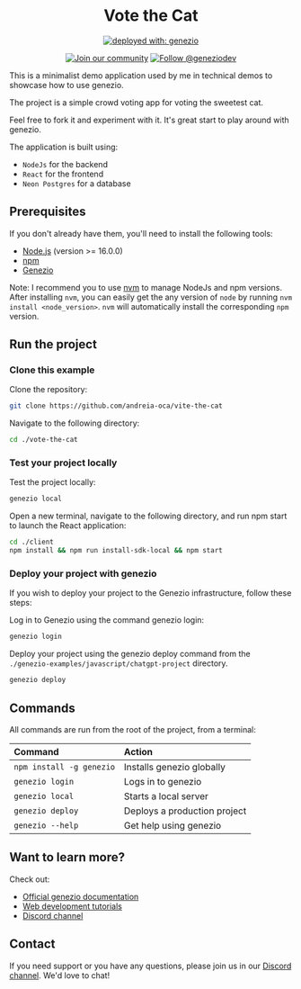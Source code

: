 <div align="center">
<h1> Vote the Cat </h1>
</div>

<div align="center">

[![deployed with: genezio](https://img.shields.io/badge/deployed_with-genezio-6742c1.svg?labelColor=62C353&style=flat)](https://github.com/genez-io/genezio)

[![Join our community](https://img.shields.io/discord/1024296197575422022?style=social&label=Join%20our%20community%20&logo=discord&labelColor=6A7EC2)](https://discord.gg/uc9H5YKjXv)
[![Follow @geneziodev](https://img.shields.io/twitter/url/https/twitter.com/geneziodev.svg?style=social&label=Follow%20%40geneziodev)](https://twitter.com/geneziodev)

</div>

This is a minimalist demo application used by me in technical demos to showcase how to use genezio.

The project is a simple crowd voting app for voting the sweetest cat.

Feel free to fork it and experiment with it. It's great start to play around with genezio.

The application is built using:
 * `NodeJs` for the backend
 * `React` for the frontend
 * `Neon Postgres` for a database

## Prerequisites

If you don't already have them, you'll need to install the following tools:
- [Node.js](https://nodejs.org/en/download/current) (version >= 16.0.0)
- [npm](https://docs.npmjs.com/downloading-and-installing-node-js-and-npm)
- [Genezio](https://genez.io)

Note: I recommend you to use [nvm](https://github.com/nvm-sh/nvm#installing-and-updating) to manage NodeJs and npm versions.
After installing `nvm`, you can easily get the any version of `node` by running `nvm install <node_version>`.
`nvm` will automatically install the corresponding `npm` version.

## Run the project

### Clone this example

Clone the repository:
```bash
git clone https://github.com/andreia-oca/vite-the-cat
```

Navigate to the following directory:
```bash
cd ./vote-the-cat
```

### Test your project locally

Test the project locally:
```bash
genezio local
```

Open a new terminal, navigate to the following directory, and run npm start to launch the React application:
```bash
cd ./client
npm install && npm run install-sdk-local && npm start
```

### Deploy your project with genezio

If you wish to deploy your project to the Genezio infrastructure, follow these steps:

Log in to Genezio using the command genezio login:
```bash
genezio login
```

Deploy your project using the genezio deploy command from the ``./genezio-examples/javascript/chatgpt-project`` directory.
```bash
genezio deploy
```

## Commands

All commands are run from the root of the project, from a terminal:

| Command                   | Action                                           |
| :------------------------ | :----------------------------------------------- |
| `npm install -g genezio`  | Installs genezio globally                        |
| `genezio login`           | Logs in to genezio                               |
| `genezio local`           | Starts a local server                            |
| `genezio deploy`          | Deploys a production project                     |
| `genezio --help`          | Get help using genezio                           |


## Want to learn more?

Check out:
- [Official genezio documentation](https://genez.io/docs)
- [Web development tutorials](https://genez.io/blog)
- [Discord channel](https://discord.gg/uc9H5YKjXv)


## Contact

If you need support or you have any questions, please join us in our [Discord channel](https://discord.gg/uc9H5YKjXv). We'd love to chat!

